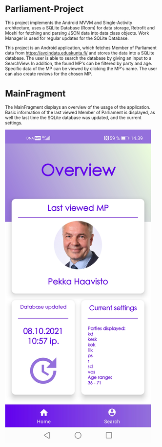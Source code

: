 # Parliament-Project
This project implements the Android MVVM and Single-Activity architecture, uses a SQLite Database (Room) for data storage, Retrofit and Moshi for fetching and parsing JSON data into data class objects. Work Manager is used for regular updates for the SQLite Database. 

This project is an Android application, which fetches Member of Parliament data from https://avoindata.eduskunta.fi/ and stores the data into a SQLite database. The user is able to search the database by giving an input to a SearchView. In addition, the found MP's can be filtered by party and age. Specific data of the MP can be viewed by clicking the MP's name. The user can also create reviews for the chosen MP.

# MainFragment
The MainFragment displays an overview of the usage of the application. Basic information of the last viewed Member of Parliament is displayed, as well the last time the SQLite database was updated, and the current settings.

<p>
  <img src="https://github.com/AOskari/Parliament-Project/blob/master/images/main_demo.jpg">  
</p>

